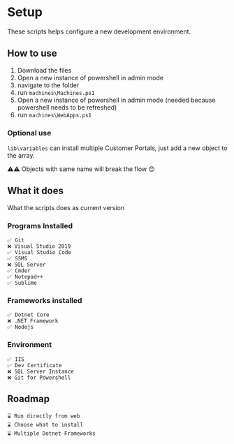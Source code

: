 # Setup

These scripts helps configure a new development environment.

## How to use

1. Download the files
2. Open a new instance of powershell in admin mode
3. navigate to the folder
4. run `machines\Machines.ps1`
5. Open a new instance of powershell in admin mode (needed because powershell needs to be refreshed)
6. run `machines\WebApps.ps1`

### Optional use

`lib\variables` can install multiple Customer Portals, just add a new object to the array.

⚠⚠ Objects with same name will break the flow 😊

## What it does

What the scripts does as current version

### Programs Installed

    ✅ Git
    ❌ Visual Studio 2019
    ✅ Visual Studio Code
    ✅ SSMS
    ❌ SQL Server
    ✅ Cmder
    ✅ Notepad++
    ✅ Sublime

### Frameworks installed

    ✅ Dotnet Core
    ❌ .NET Framework
    ✅ Nodejs

### Environment

    ✅ IIS
    ✅ Dev Certificate
    ❌ SQL Server Instance
    ❌ Git for Powershell

## Roadmap

    ⌛ Run directly from web
    ⌛ Choose what to install
    ⌛ Multiple Dotnet Frameworks
